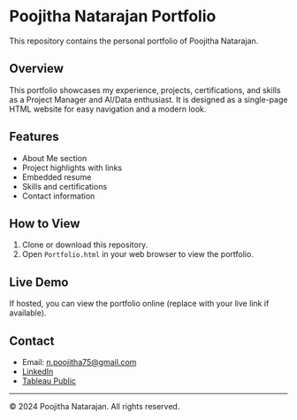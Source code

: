 # Poojitha Natarajan Portfolio

This repository contains the personal portfolio of Poojitha Natarajan.

## Overview
This portfolio showcases my experience, projects, certifications, and skills as a Project Manager and AI/Data enthusiast. It is designed as a single-page HTML website for easy navigation and a modern look.

## Features
- About Me section
- Project highlights with links
- Embedded resume
- Skills and certifications
- Contact information

## How to View
1. Clone or download this repository.
2. Open `Portfolio.html` in your web browser to view the portfolio.

## Live Demo
If hosted, you can view the portfolio online (replace with your live link if available).

## Contact
- Email: n.poojitha75@gmail.com
- [LinkedIn](https://linkedin.com/in/poojitha-nag-natarajan-997876117/)
- [Tableau Public](https://public.tableau.com/app/profile/poojitha.natarajan/vizzes)

---
© 2024 Poojitha Natarajan. All rights reserved.
